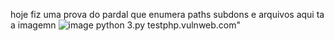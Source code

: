 hoje fiz uma prova do pardal que enumera paths subdons e arquivos aqui ta a imagemn ![image](https://github.com/user-attachments/assets/cd35356d-a88c-4603-ae94-769e6dec9d51)
python 3.py testphp.vulnweb.com"
